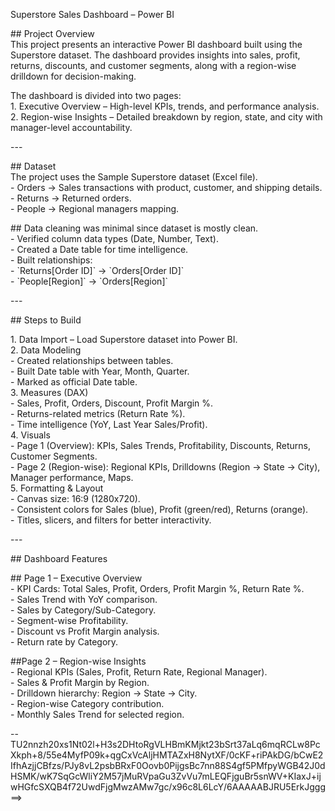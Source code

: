 Superstore Sales Dashboard – Power BI  

\#\# Project Overview    
This project presents an interactive Power BI dashboard built using the Superstore dataset. The dashboard provides insights into sales, profit, returns, discounts, and customer segments, along with a region-wise drilldown for decision-making.  

The dashboard is divided into two pages:    
1\. Executive Overview – High-level KPIs, trends, and performance analysis.    
2\. Region-wise Insights – Detailed breakdown by region, state, and city with manager-level accountability.  

\---

\#\# Dataset    
The project uses the Sample Superstore dataset (Excel file).    
\- Orders → Sales transactions with product, customer, and shipping details.    
\- Returns → Returned orders.    
\- People → Regional managers mapping.  

\#\# Data cleaning was minimal since dataset is mostly clean.    
\- Verified column data types (Date, Number, Text).    
\- Created a Date table for time intelligence.    
\- Built relationships:    
  \- \`Returns\[Order ID\]\` → \`Orders\[Order ID\]\`    
  \- \`People\[Region\]\` → \`Orders\[Region\]\`  

\---

\#\#  Steps to Build  

1\. Data Import – Load Superstore dataset into Power BI.    
2\. Data Modeling   
   \- Created relationships between tables.    
   \- Built Date table with Year, Month, Quarter.    
   \- Marked as official Date table.    
3\. Measures (DAX)    
   \- Sales, Profit, Orders, Discount, Profit Margin %.    
   \- Returns-related metrics (Return Rate %).    
   \- Time intelligence (YoY, Last Year Sales/Profit).    
4\. Visuals   
   \- Page 1 (Overview): KPIs, Sales Trends, Profitability, Discounts, Returns, Customer Segments.    
   \- Page 2 (Region-wise): Regional KPIs, Drilldowns (Region → State → City), Manager performance, Maps.    
5\. Formatting & Layout   
   \- Canvas size: 16:9 (1280x720).    
   \- Consistent colors for Sales (blue), Profit (green/red), Returns (orange).    
   \- Titles, slicers, and filters for better interactivity.  

\---

\#\#  Dashboard Features  

\#\# Page 1 – Executive Overview    
\- KPI Cards: Total Sales, Profit, Orders, Profit Margin %, Return Rate %.    
\- Sales Trend with YoY comparison.    
\- Sales by Category/Sub-Category.    
\- Segment-wise Profitability.     
\- Discount vs Profit Margin analysis.    
\- Return rate by Category.  

\#\#Page 2 – Region-wise Insights    
\- Regional KPIs (Sales, Profit, Return Rate, Regional Manager).    
\- Sales & Profit Margin by Region.    
\- Drilldown hierarchy: Region → State → City.    
\- Region-wise Category contribution.    
\- Monthly Sales Trend for selected region.   

\--TU2nnzh20xs1Nt02l+H3s2DHtoRgVLHBmKMjkt23bSrt37aLq6mqRCLw8PcXkph+8/55e4MyfP09k+qgCxVcAljHMTAZxH8NytXF/0cKF+riPAkDG/bCwE2IfhAzjjCBfzs/PJy8vL2psbBRxF0Oovb0PijgsBc7nn88S4gf5PMfpyWGB42J0dHSMK/wK7SqGcWliY2M57jMuRVpaGu3ZvVu7mLEQFjguBr5snWV+KIaxJ+ijwHGfcSXQB4f72UwdFjgMwzAMw7gc/x96c8L6LcY/6AAAAABJRU5ErkJggg==>
